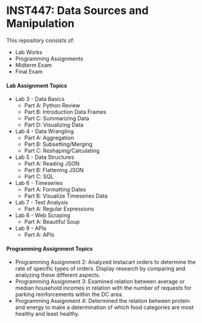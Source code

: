 # INST447: Data Sources and Manipulation

This repository consists of:

* Lab Works
* Programming Assignments
* Midterm Exam
* Final Exam

#### Lab Assignment Topics ####
* Lab 3 - Data Basics
  * Part A: Python Review
  * Part B: Introduction Data Frames
  * Part C: Summarizing Data
  * Part D: Visualizing Data
* Lab 4 - Data Wrangling
  * Part A: Aggregation
  * Part B: Subsetting/Merging
  * Part C: Reshaping/Calculating
* Lab 5 - Data Structures
  * Part A: Reading JSON
  * Part B: Flattening JSON
  * Part C: SQL
* Lab 6 - Timeseries
  * Part A: Formatting Dates
  * Part B: Visualize Timeseries Data
* Lab 7 - Text Analysis
  * Part A: Regular Expressions
* Lab 8 - Web Scraping
  * Part A: Beautiful Soup
* Lab 9 - APIs
  * Part A: APIs

#### Programming Assignment Topics ####
* Programming Assignment 2: Analyzed Instacart orders to determine the rate of specific types of orders. Display research by comparing and analyzing these different aspects.
* Programming Assignment 3: Examined relation between average or median household incomes in relation with the number of requests for parking reinforcements within the DC area.
* Programming Assignment 4: Determined the relation between protein and energy to make a determination of which food categories are most healthy and least healthy.
